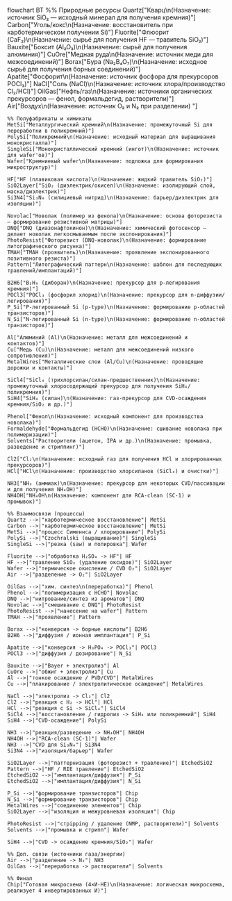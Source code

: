 flowchart BT
    %% Природные ресурсы
    Quartz["Кварц\n(Назначение: источник SiO₂ — исходный минерал для получения кремния)"]
    Carbon["Уголь/кокс\n(Назначение: восстановитель при карботермическом получении Si)"]
    Fluorite["Флюорит (CaF₂)\n(Назначение: сырьё для получения HF — травитель SiO₂)"]
    Bauxite["Боксит (Al₂O₃)\n(Назначение: сырьё для получения алюминия)"]
    CuOre["Медная руда\n(Назначение: источник меди для межсоединений)"]
    Borax["Бура (Na₂B₄O₇)\n(Назначение: исходное сырьё для получения борных соединений)"]
    Apatite["Фосфорит\n(Назначение: источник фосфора для прекурсоров POCl₃)"]
    NaCl["Соль (NaCl)\n(Назначение: источник хлора/производство Cl₂/HCl)"]
    OilGas["Нефть/газ\n(Назначение: источники органических прекурсоров — фенол, формальдегид, растворители)"]
    Air["Воздух\n(Назначение: источник O₂ и N₂ при разделении) "]

    %% Полуфабрикаты и химикаты
    MetSi["Металлургический кремний\n(Назначение: промежуточный Si для переработки в поликремний)"]
    PolySi["Поликремний\n(Назначение: исходный материал для выращивания монокристалла)"]
    SingleSi["Монокристаллический кремний (ингот)\n(Назначение: источник для wafer'ов)"]
    Wafer["Кремниевый wafer\n(Назначение: подложка для формирования микроструктур)"]

    HF["HF (плавиковая кислота)\n(Назначение: жидкий травитель SiO₂)"]
    SiO2Layer["SiO₂ (диэлектрик/окисел)\n(Назначение: изолирующий слой, маска/диэлектрик)"]
    Si3N4["Si₃N₄ (силициевый нитрид)\n(Назначение: барьер/диэлектрик для изоляции)"]

    Novolac["Новолак (полимер из фенола)\n(Назначение: основа фоторезиста — формирование резистивной матрицы)"]
    DNQ["DNQ (диазонафтокинон)\n(Назначение: химический фотосенсор — делает новолак легкосмываемым после экспонирования)"]
    PhotoResist["Фоторезист (DNQ-новолак)\n(Назначение: формирование литографического рисунка)"]
    TMAH["TMAH (проявитель)\n(Назначение: проявление экспонированного позитивного резиста)"]
    Pattern["Литографический паттерн\n(Назначение: шаблон для последующих травлений/имплантаций)"]

    B2H6["B₂H₆ (диборан)\n(Назначение: прекурсор для p-легирования кремния)"]
    POCl3["POCl₃ (фосфорил хлорид)\n(Назначение: прекурсор для n-диффузии/легирования)"]
    P_Si["P-легированный Si (p-type)\n(Назначение: формирование p-областей транзисторов)"]
    N_Si["N-легированный Si (n-type)\n(Назначение: формирование n-областей транзисторов)"]

    Al["Алюминий (Al)\n(Назначение: металл для межсоединений и контактов)"]
    Cu["Медь (Cu)\n(Назначение: металл для межсоединений низкого сопротивления)"]
    MetalWires["Металлические слои (Al/Cu)\n(Назначение: проводящие дорожки и контакты)"]

    SiCl4["SiCl₄ (трихлорсилан/силан-предшественник)\n(Назначение: промежуточный хлоросодержащий прекурсор для получения SiH₄/поликремния)"]
    SiH4["SiH₄ (силан)\n(Назначение: газ-прекурсор для CVD-осаждения кремния/SiO₂ и др.)"]

    Phenol["Фенол\n(Назначение: исходный компонент для производства новолака)"]
    Formaldehyde["Формальдегид (HCHO)\n(Назначение: сшивание новолака при полимеризации)"]
    Solvents["Растворители (ацетон, IPA и др.)\n(Назначение: промывка, разведение и стриппинг)"]

    Cl2["Cl₂\n(Назначение: исходный газ для получения HCl и хлорированных прекурсоров)"]
    HCl["HCl\n(Назначение: производство хлорсиланов (SiCl₄) и очистки)"]

    NH3["NH₃ (аммиак)\n(Назначение: прекурсор для некоторых CVD/пассивации и для получения NH₄OH)"]
    NH4OH["NH₄OH\n(Назначение: компонент для RCA-clean (SC-1) и промывок)"]

    %% Взаимосвязи (процессы)
    Quartz -->|"карботермическое восстановление"| MetSi
    Carbon -->|"карботермическое восстановление"| MetSi
    MetSi -->|"процесс Сименнса / хлорирование"| PolySi
    PolySi -->|"Czochralski (выращивание)"| SingleSi
    SingleSi -->|"резка (saw) и полировка"| Wafer

    Fluorite -->|"обработка H₂SO₄ -> HF"| HF
    HF -->|"травление SiO₂ (удаление оксидов)"| SiO2Layer
    Wafer -->|"термическое окисление / CVD O₂"| SiO2Layer
    Air -->|"разделение -> O₂"| SiO2Layer

    OilGas -->|"хим. синтез\n(переработка)"| Phenol
    Phenol -->|"полимеризация с HCHO"| Novolac
    DNQ -->|"нитрование/синтез из ароматов"| DNQ
    Novolac -->|"смешивание с DNQ"| PhotoResist
    PhotoResist -->|"нанесение на wafer"| Pattern
    TMAH -->|"проявление"| Pattern

    Borax -->|"конверсия -> борные кислоты"| B2H6
    B2H6 -->|"диффузия / ионная имплантация"| P_Si

    Apatite -->|"конверсия -> H₃PO₄ -> POCl₃"| POCl3
    POCl3 -->|"диффузия / дозирование"| N_Si

    Bauxite -->|"Bayer + электролиз"| Al
    CuOre -->|"обжиг + электролиз"| Cu
    Al -->|"тонкое осаждение / PVD/CVD"| MetalWires
    Cu -->|"плакирование / электролитическое осаждение"| MetalWires

    NaCl -->|"электролиз -> Cl₂"| Cl2
    Cl2 -->|"реакция с H₂ -> HCl"| HCl
    HCl -->|"реакция с Si -> SiCl₄"| SiCl4
    SiCl4 -->|"восстановление / гидролиз -> SiH₄ или поликремний"| SiH4
    SiH4 -->|"CVD-осаждение"| PolySi

    NH3 -->|"реакция/разведение -> NH₄OH"| NH4OH
    NH4OH -->|"RCA-clean (SC-1)"| Wafer
    NH3 -->|"CVD для Si₃N₄"| Si3N4
    Si3N4 -->|"изоляция/барьер"| Wafer

    SiO2Layer -->|"паттернизация (фоторезист + травление)"| EtchedSiO2
    Pattern -->|"HF / RIE травление"| EtchedSiO2
    EtchedSiO2 -->|"имплантация/диффузия"| P_Si
    EtchedSiO2 -->|"имплантация/диффузия"| N_Si

    P_Si -->|"формирование транзисторов"| Chip
    N_Si -->|"формирование транзисторов"| Chip
    MetalWires -->|"соединение элементов"| Chip
    SiO2Layer -->|"изоляция и межуровневая изоляция"| Chip

    PhotoResist -->|"стрipping / удаление (NMP, растворители)"| Solvents
    Solvents -->|"промывка и стрипп"| Wafer

    SiH4 -->|"CVD -> осаждение кремния/SiO₂"| Wafer

    %% Доп. связи (источники газа/энергии)
    Air -->|"разделение -> N₂"| NH3
    OilGas -->|"переработка -> растворители"| Solvents

    %% Финал
    Chip["Готовая микросхема (4×И-НЕ)\n(Назначение: логическая микросхема, реализует 4 инвертированных И)"]


